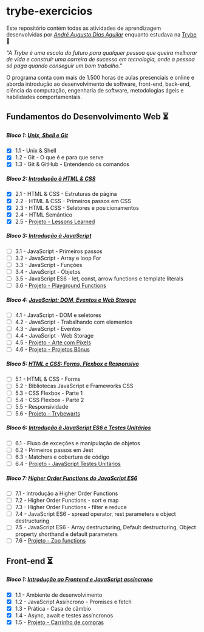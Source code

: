 # trybe-exercicios

Este repositório contém todas as atividades de aprendizagem desenvolvidas por _[André Augusto Dias Aguilar](https://www.linkedin.com/in/deguilar/)_ enquanto estudava na [Trybe](https://www.betrybe.com/) :rocket:

_"A Trybe é uma escola do futuro para qualquer pessoa que queira melhorar de vida e construir uma carreira de sucesso em tecnologia, onde a pessoa só paga quando conseguir um bom trabalho."_

O programa conta com mais de 1.500 horas de aulas presenciais e online e aborda introdução ao desenvolvimento de software, front-end, back-end, ciência da computação, engenharia de software, metodologias ágeis e habilidades comportamentais.

## Fundamentos do Desenvolvimento Web :hourglass_flowing_sand:

##### Bloco 1: [Unix, Shell e Git](https://github.com/deguilar/exercicios-trybe/tree/main/01-fundamentos/bloco-01-unix-shell-e-git)
- [x] 1.1 - Unix & Shell
- [x] 1.2 - Git - O que é e para que serve
- [x] 1.3 - Git & GitHub - Entendendo os comandos

##### Bloco 2: [Introdução à HTML & CSS](https://github.com/deguilar/exercicios-trybe/tree/main/01-fundamentos/bloco-02-introducao-a-html-e-css)
- [x] 2.1 - HTML & CSS - Estruturas de página
- [x] 2.2 - HTML & CSS - Primeiros passos em CSS
- [x] 2.3 - HTML & CSS - Seletores e posicionamentos
- [x] 2.4 - HTML Semântico
- [x] 2.5 - [Projeto - Lessons Learned](https://github.com/deguilar/exercicios-trybe/tree/main/01-fundamentos/bloco-02-introducao-a-html-e-css/dia-05-projeto-lessons-learned)

##### Bloco 3: [Introdução à JavaScript](https://github.com/deguilar/exercicios-trybe/tree/main/01-fundamentos/bloco-03-introducao-a-javascript)
- [ ] 3.1 - JavaScript - Primeiros passos
- [ ] 3.2 - JavaScript - Array e loop For
- [ ] 3.3 - JavaScript - Funções
- [ ] 3.4 - JavaScript - Objetos
- [ ] 3.5 - JavaScript ES6 - let, const, arrow functions e template literals
- [ ] 3.6 - [Projeto - Playground Functions](https://github.com/deguilar/exercicios-trybe/tree/main/01-fundamentos/bloco-03-introducao-a-javascript/dia-06-playgroung-functions)

##### Bloco 4: [JavaScript: DOM, Eventos e Web Storage](https://github.com/deguilar/exercicios-trybe/tree/main/01-fundamentos/bloco-04-javascript-dom-eventos-e-web-storage)
- [ ] 4.1 - JavaScript - DOM e seletores
- [ ] 4.2 - JavaScript - Trabalhando com elementos
- [ ] 4.3 - JavaScript - Eventos
- [ ] 4.4 - JavaScript - Web Storage
- [ ] 4.5 - [Projeto - Arte com Pixels](https://github.com/deguilar/exercicios-trybe/tree/main/01-fundamentos/bloco-04-javascript-dom-eventos-e-web-storage/dia-05-arte-com-pixels)
- [ ] 4.6 - [Projeto - Projetos Bônus](https://github.com/deguilar/exercicios-trybe/tree/main/01-fundamentos/bloco-04-javascript-dom-eventos-e-web-storage/dia-06-projetos-bonus)

##### Bloco 5: [HTML e CSS: Forms, Flexbox e Responsivo](https://github.com/deguilar/exercicios-trybe/tree/main/01-fundamentos/bloco-05-html-e-css-forms-flexbox-e-responsivo)
- [ ] 5.1 - HTML & CSS - Forms
- [ ] 5.2 - Bibliotecas JavaScript e Frameworks CSS
- [ ] 5.3 - CSS Flexbox - Parte 1
- [ ] 5.4 - CSS Flexbox - Parte 2
- [ ] 5.5 - Responsividade
- [ ] 5.6 - [Projeto - Trybewarts](https://github.com/deguilar/exercicios-trybe/tree/main/01-fundamentos/bloco-05-html-e-css-forms-flexbox-e-responsivo/dia-06-projeto-trybewarts)

##### Bloco 6: [Introdução à JavaScript ES6 e Testes Unitários](https://github.com/deguilar/exercicios-trybe/tree/main/01-fundamentos/bloco-06-introducao-a-javascript-es6-e-testes-unitarios)
- [ ] 6.1 - Fluxo de exceções e manipulação de objetos
- [ ] 6.2 - Primeiros passos em Jest
- [ ] 6.3 - Matchers e cobertura de código
- [ ] 6.4 - [Projeto - JavaScript Testes Unitários](https://github.com/deguilar/exercicios-trybe/tree/main/01-fundamentos/bloco-06-introducao-a-javascript-es6-e-testes-unitarios/dia-04-projeto-javascript-testes-unitarios)

##### Bloco 7: [Higher Order Functions do JavaScript ES6](https://github.com/deguilar/exercicios-trybe/tree/main/01-fundamentos/bloco-07-higher-order-functions-do-javascript-es6)
- [ ] 7.1 - Introdução a Higher Order Functions
- [ ] 7.2 - Higher Order Functions - sort e map
- [ ] 7.3 - Higher Order Functions - filter e reduce
- [ ] 7.4 - JavaScript ES6 - spread operator, rest parameters e object destructuring
- [ ] 7.5 - JavaScript ES6 - Array destructuring, Default destructuring, Object property shorthand e default parameters
- [ ] 7.6 - [Projeto - Zoo functions](https://github.com/deguilar/exercicios-trybe/tree/main/01-fundamentos/bloco-07-higher-order-functions-do-javascript-es6/dia-06-projeto-zoo-functions)

## Front-end :hourglass_flowing_sand:

##### Bloco 1: [Introdução ao Frontend e JavaScript assíncrono](https://github.com/deguilar/exercicios-trybe/tree/main/02-front-end/bloco-01-introducao-ao-front-end-e-javascript-assincrono)
- [x] 1.1 - Ambiente de desenvolvimento
- [x] 1.2 - JavaScript Assíncrono - Promises e fetch
- [x] 1.3 - Prática - Casa de câmbio
- [x] 1.4 - Async, await e testes assíncronos
- [x] 1.5 - [Projeto - Carrinho de compras](https://github.com/deguilar/exercicios-trybe/tree/main/02-front-end/bloco-01-introducao-ao-front-end-e-javascript-assincrono/dia-05-projeto-carrinho-de-compras)
